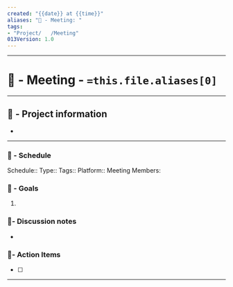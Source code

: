 ```yaml
---
created: "{{date}} at {{time}}"
aliases: "🤼 - Meeting: "
tags:
- "Project/   /Meeting"
013Version: 1.0
---
```

---
# 🚀  - Meeting - `=this.file.aliases[0]`

---
## 📢 - Project information
- 
---
### 📅 - Schedule
Schedule:: 
Type:: 
Tags:: 
Platform:: 
Meeting Members: 
### 🎯 - Goals
1. 
### 📝- Discussion notes
- 
### 💠- Action Items
- [ ] 

---